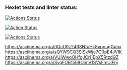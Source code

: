 ### Hexlet tests and linter status:
[![Actions Status](https://github.com/nbadin/frontend-project-lvl1/workflows/hexlet-check/badge.svg)](https://github.com/nbadin/frontend-project-lvl1/actions)

[![Action Status](https://api.codeclimate.com/v1/badges/a99a88d28ad37a79dbf6/maintainability)](https://codeclimate.com/github/codeclimate/codeclimate/maintainability)

[![Actions Status](https://github.com/nbadin/frontend-project-lvl1/actions/workflows/linter.yml/badge.svg)](https://github.com/nbadin/frontend-project-lvl1/actions)

https://asciinema.org/a/0QcU9z24RSNtuHk8xpougGubx
https://asciinema.org/a/sQYW9CQ3SISkWje7CRpE4JVlK
https://asciinema.org/a/VUiWwoOHfgJCrj1EpX5RtzdGZ
https://asciinema.org/a/SvgFOB1568OimV1SVsFmUiFhj
